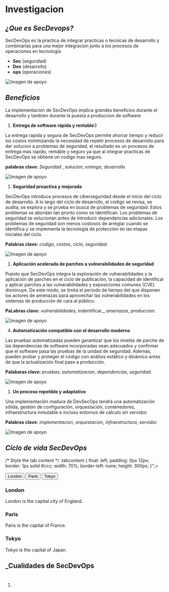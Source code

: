 # **Investigacion**

## _¿Que es SecDevops?_

SecDevOps es la practica de integrar practicas o tecnicas de desarrollo y combinarlas para una  mejor integracion junto a los procesos de operaciones en tecnologia

- **Sec** (seguridad)
- **Dev** (desarrollo)
- **ops** (operaciones)

![Imagen de apoyo](https://escoladaprogramacao.com.br/wp-content/uploads/2019/12/Princ%C3%ADpios-da-Entrega-de-Software.jpg)


## _Beneficios_

La implementacion de SecDevOps implica grandes beneficios durante el desarrollo y tambien durante la puesta a produccion de software

1. **Entrega de software rápida y rentable**3

 La entrega rapida y segura de SecDevOps permite ahorrar tiempo y reducir los costos minimizando la necesidad de repetir procesos de desarrollo para dar solucion a problemas de seguridad, el resultado es un procesos de entrega mas rapido, rentable y seguro ya que al integrar practicas de SecDevOps se obtiene un codigo mas seguro.

 **palabras clave:** _Seguridad_ , _solucion_, _entrega_, _desarrollo_

![Imagen de apoyo](https://i0.wp.com/sonria.com/wp-content/uploads/2016/07/negocio.jpg?fit=1600%2C1038&ssl=1)



1. **Seguridad proactiva y mejorada**

 SecDevOps introduce procesos de ciberseguridad desde el inicio del ciclo de desarrollo. A lo largo del ciclo de desarrollo, el código se revisa, se audita, se explora y se prueba en busca de problemas de seguridad. Estos problemas se abordan tan pronto como se identifican. Los problemas de seguridad se solucionan antes de introducir dependencias adicionales. Los problemas de seguridad son menos costosos de arreglar cuando se identifica y se implementa la tecnología de protección en las etapas iniciales del ciclo.

 **Palabras clave:** _codigo_, _costos_, _ciclo_, _seguridad_.


![Imagen de apoyo](https://i.ytimg.com/vi/G9oWJzd0rLA/maxresdefault.jpg)



1. **Aplicación acelerada de parches a vulnerabilidades de seguridad**

 Puesto que SecDevOps integra la exploración de vulnerabilidades y la aplicación de parches en el ciclo de publicación, la capacidad de identificar y aplicar parches a las vulnerabilidades y exposiciones comunes (CVE) disminuye. De este modo, se limita el periodo de tiempo del que disponen los actores de amenazas para aprovechar las vulnerabilidades en los sistemas de producción de cara al público.

 **PaLabras clave:** _vulnerabilidades_, indentificar_, _amenazas_, _produccion_.


![Imagen de apoyo](https://tse3.mm.bing.net/th?id=OIP.y6nJC1UtSJm0NJRrA_wxPgHaEP&pid=Api&P=0&h=180)


4. **Automatización compatible con el desarrollo moderno**

 Las pruebas automatizadas pueden garantizar que los niveles de parche de las dependencias de software incorporadas sean adecuados y confirmar que el software pasa las pruebas de la unidad de seguridad. Además, pueden probar y proteger el código con análisis estático y dinámico antes de que la actualización final pase a producción.

 **Palabaras clave:** _pruebas_, _automatizacion_, _dependencias_, _seguridad_.

 ![Imagen de apoyo](https://automatizacion-industrial.es/images/easyblog_articles/7/AUTOMATIZACION_PROFESIONAL.jpg)

1. **Un proceso repetible y adaptativo**

 Una implementación madura de DevSecOps tendrá una automatización sólida, gestión de configuración, orquestación, contenedores, infraestructura inmutable e incluso entornos de cálculo sin servidor.

 **Palabras clave:** _implementacion_, _orquestacion_, _infraestructura_, _servidor_.

 ![Imagen de apoyo](https://tse1.explicit.bing.net/th?id=OIP.tkDNCE6Lt9PbWPRpS-bwqQAAAA&pid=Api&P=0&h=180)



## _Ciclo de vida SecDevOps_

<div style = "* {box-sizing: border-box}

/* Style the tab */
.tab {
  float: left;
  border: 1px solid #ccc;
  background-color: #f1f1f1;
  width: 30%;
  height: 300px;
}

/* Style the buttons that are used to open the tab content */
.tab button {
  display: block;
  background-color: inherit;
  color: black;
  padding: 22px 16px;
  width: 100%;
  border: none;
  outline: none;
  text-align: left;
  cursor: pointer;
  transition: 0.3s;
}

/* Change background color of buttons on hover */
.tab button:hover {
  background-color: #ddd;
}

/* Create an active/current "tab button" class */
.tab button.active {
  background-color: #ccc;
}

/* Style the tab content */
.tabcontent {
  float: left;
  padding: 0px 12px;
  border: 1px solid #ccc;
  width: 70%;
  border-left: none;
  height: 300px;
}";>

<div class="tab">
  <button class="tablinks" onclick="openCity(event, 'London')">London</button>
  <button class="tablinks" onclick="openCity(event, 'Paris')">Paris</button>
  <button class="tablinks" onclick="openCity(event, 'Tokyo')">Tokyo</button>
</div>

<div id="London" class="tabcontent">
  <h3>London</h3>
  <p>London is the capital city of England.</p>
</div>

<div id="Paris" class="tabcontent">
  <h3>Paris</h3>
  <p>Paris is the capital of France.</p>
</div>

<div id="Tokyo" class="tabcontent">
  <h3>Tokyo</h3>
  <p>Tokyo is the capital of Japan.</p>
</div>
</div>


## _Cualidades de SecDevOps


1. # 
